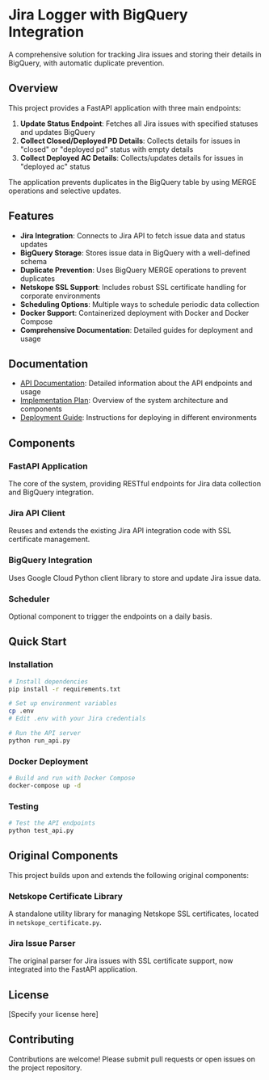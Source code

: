# Jira Logger with BigQuery Integration

A comprehensive solution for tracking Jira issues and storing their details in BigQuery, with automatic duplicate prevention.

## Overview

This project provides a FastAPI application with three main endpoints:

1. **Update Status Endpoint**: Fetches all Jira issues with specified statuses and updates BigQuery
2. **Collect Closed/Deployed PD Details**: Collects details for issues in "closed" or "deployed pd" status with empty details
3. **Collect Deployed AC Details**: Collects/updates details for issues in "deployed ac" status

The application prevents duplicates in the BigQuery table by using MERGE operations and selective updates.

## Features

- **Jira Integration**: Connects to Jira API to fetch issue data and status updates
- **BigQuery Storage**: Stores issue data in BigQuery with a well-defined schema
- **Duplicate Prevention**: Uses BigQuery MERGE operations to prevent duplicates
- **Netskope SSL Support**: Includes robust SSL certificate handling for corporate environments
- **Scheduling Options**: Multiple ways to schedule periodic data collection
- **Docker Support**: Containerized deployment with Docker and Docker Compose
- **Comprehensive Documentation**: Detailed guides for deployment and usage

## Documentation

- [API Documentation](API_README.md): Detailed information about the API endpoints and usage
- [Implementation Plan](documentation/implementation_plan.md): Overview of the system architecture and components
- [Deployment Guide](documentation/deployment_guide.md): Instructions for deploying in different environments

## Components

### FastAPI Application
The core of the system, providing RESTful endpoints for Jira data collection and BigQuery integration.

### Jira API Client
Reuses and extends the existing Jira API integration code with SSL certificate management.

### BigQuery Integration
Uses Google Cloud Python client library to store and update Jira issue data.

### Scheduler
Optional component to trigger the endpoints on a daily basis.

## Quick Start

### Installation

```bash
# Install dependencies
pip install -r requirements.txt

# Set up environment variables
cp .env
# Edit .env with your Jira credentials

# Run the API server
python run_api.py
```

### Docker Deployment

```bash
# Build and run with Docker Compose
docker-compose up -d
```

### Testing

```bash
# Test the API endpoints
python test_api.py
```

## Original Components

This project builds upon and extends the following original components:

### Netskope Certificate Library
A standalone utility library for managing Netskope SSL certificates, located in `netskope_certificate.py`.

### Jira Issue Parser
The original parser for Jira issues with SSL certificate support, now integrated into the FastAPI application.

## License
[Specify your license here]

## Contributing
Contributions are welcome! Please submit pull requests or open issues on the project repository.
